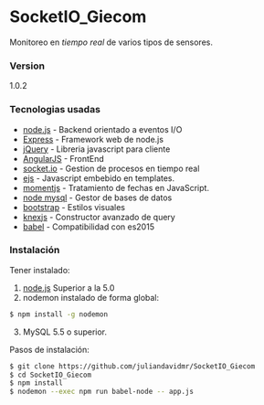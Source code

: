 # SocketIO_Giecom
Monitoreo en *tiempo real* de varios tipos de sensores.

### Version
1.0.2

### Tecnologias usadas

* [node.js] - Backend orientado a eventos I/O
* [Express] - Framework web de node.js
* [jQuery] - Libreria javascript para cliente
* [AngularJS] - FrontEnd
* [socket.io] - Gestion de procesos en tiempo real
* [ejs] - Javascript embebido en templates.
* [momentjs] - Tratamiento de fechas en JavaScript.
* [node mysql] - Gestor de bases de datos
* [bootstrap] - Estilos visuales
* [knexjs] - Constructor avanzado de query
* [babel] - Compatibilidad con es2015

### Instalación

Tener instalado:
1.  [node.js] Superior a la 5.0
2.  nodemon instalado de forma global:
```sh
$ npm install -g nodemon
```
3.  MySQL 5.5 o superior.

Pasos de instalación:

```sh
$ git clone https://github.com/juliandavidmr/SocketIO_Giecom
$ cd SocketIO_Giecom
$ npm install
$ nodemon --exec npm run babel-node -- app.js

```
   [node.js]: <http://nodejs.org>
   [jQuery]: <http://jquery.com>   
   [express]: <http://expressjs.com>
   [AngularJS]: <http://angularjs.org>
   [Gulp]: <http://gulpjs.com>
   [socket.io]: <http://socket.io>
   [ejs]: <https://github.com/tj/ejs>
   [momentjs]: <http://momentjs.com/>
   [node mysql]: <https://github.com/felixge/node-mysql>
   [Bootstrap]: <http://getbootstrap.com/>
   [knexjs]: <http://knexjs.org/>
   [babel]: <https://babeljs.io/docs/setup/#installation>
